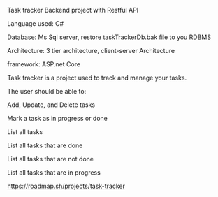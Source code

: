 Task tracker Backend project with Restful API

Language used: C#

Database: Ms Sql server, restore taskTrackerDb.bak file to you RDBMS 

Architecture: 3 tier architecture, client-server Architecture

framework: ASP.net Core

Task tracker is a project used to track and manage your tasks.

The user should be able to:

Add, Update, and Delete tasks

Mark a task as in progress or done

List all tasks

List all tasks that are done

List all tasks that are not done

List all tasks that are in progress

https://roadmap.sh/projects/task-tracker
